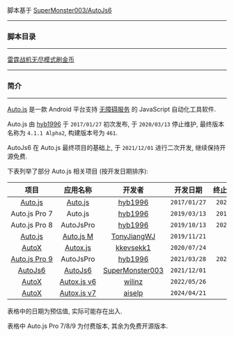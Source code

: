 脚本基于 [SuperMonster003/AutoJs6](https://github.com/SuperMonster003/AutoJs6)

---

### 脚本目录

---

[雷霆战机无尽模式刷金币](./leitingzhanji/)

---

### 简介

---

[Auto.js](https://github.com/hyb1996/Auto.js) 是一款 Android 平台支持 [无障碍服务](https://developer.android.com/guide/topics/ui/accessibility/service?hl=zh-cn) 的 JavaScript 自动化工具软件.

Auto.js 由 [hyb1996](https://github.com/hyb1996) 于 `2017/01/27` 初次发布, 于 `2020/03/13` 停止维护, 最终版本名称为 `4.1.1 Alpha2`, 构建版本号为 `461`.

AutoJs6 在 Auto.js 最终项目的基础上, 于 `2021/12/01` 进行二次开发, 继续保持开源免费.

下表列举了部分 Auto.js 相关项目 (按开发日期排序):

|                         <span style="word-break:keep-all;white-space:nowrap">项目</span>                          |                                                                                     <span style="word-break:keep-all;white-space:nowrap">应用名称</span>                                                                                     |                        <span style="word-break:keep-all;white-space:nowrap">开发者</span>                         |   <span style="word-break:keep-all;white-space:nowrap">开发日期</span>   | <span style="word-break:keep-all;white-space:nowrap">终止开发日期</span> |
| :---------------------------------------------------------------------------------------------------------------: | :------------------------------------------------------------------------------------------------------------------------------------------------------------------------------------------------------------------------------------------: | :---------------------------------------------------------------------------------------------------------------: | :----------------------------------------------------------------------: | :----------------------------------------------------------------------: |
|     <span style="word-break:keep-all;white-space:nowrap">[Auto.js](https://github.com/hyb1996/Auto.js)</span>     |    <span style="word-break:keep-all;white-space:nowrap">[Auto.js](https://github.com/TonyJiangWJ/Auto.js/commit/268ec8895bbfa28fc7715154eb15b1c1eaaefd14#diff-5e01f7d37a66e4ca03deefc205d8e7008661cdd0284a05aaba1858e6b7bf9103R2)</span>     |         <span style="word-break:keep-all;white-space:nowrap">[hyb1996](https://github.com/hyb1996)</span>         | <span style="word-break:keep-all;white-space:nowrap">`2017/01/27`</span> | <span style="word-break:keep-all;white-space:nowrap">`2020/03/13`</span> |
|                     <span style="word-break:keep-all;white-space:nowrap">Auto.js Pro 7</span>                     |                                                                                     <span style="word-break:keep-all;white-space:nowrap">Auto.js</span>                                                                                      |         <span style="word-break:keep-all;white-space:nowrap">[hyb1996](https://github.com/hyb1996)</span>         | <span style="word-break:keep-all;white-space:nowrap">`2019/03/13`</span> | <span style="word-break:keep-all;white-space:nowrap">`2019/07/08`</span> |
|                     <span style="word-break:keep-all;white-space:nowrap">Auto.js Pro 8</span>                     |                                                                                    <span style="word-break:keep-all;white-space:nowrap">AutoJsPro</span>                                                                                     |         <span style="word-break:keep-all;white-space:nowrap">[hyb1996](https://github.com/hyb1996)</span>         | <span style="word-break:keep-all;white-space:nowrap">`2019/10/13`</span> | <span style="word-break:keep-all;white-space:nowrap">`2021/07/24`</span> |
|   <span style="word-break:keep-all;white-space:nowrap">[Auto.js](https://github.com/TonyJiangWJ/Auto.js)</span>   | <span style="word-break:keep-all;white-space:nowrap">[Auto.js&#160;M](https://github.com/TonyJiangWJ/Auto.js/commit/268ec8895bbfa28fc7715154eb15b1c1eaaefd14#diff-5e01f7d37a66e4ca03deefc205d8e7008661cdd0284a05aaba1858e6b7bf9103R2)</span> |     <span style="word-break:keep-all;white-space:nowrap">[TonyJiangWJ](https://github.com/TonyJiangWJ)</span>     | <span style="word-break:keep-all;white-space:nowrap">`2019/11/21`</span> |      <span style="word-break:keep-all;white-space:nowrap">-</span>       |
|      <span style="word-break:keep-all;white-space:nowrap">[AutoX](https://github.com/kkevsekk1/AutoX)</span>      |                 <span style="white-space:pre">[Autox.js](https://github.com/kkevsekk1/AutoX/commit/8143e4ed893d4af05d22aa791b83a962f9959873#diff-5e01f7d37a66e4ca03deefc205d8e7008661cdd0284a05aaba1858e6b7bf9103R2)</span>                  |       <span style="word-break:keep-all;white-space:nowrap">[kkevsekk1](https://github.com/kkevsekk1)</span>       | <span style="word-break:keep-all;white-space:nowrap">`2020/07/24`</span> |      <span style="word-break:keep-all;white-space:nowrap">-</span>       |
|       <span style="word-break:keep-all;white-space:nowrap">[Auto.js Pro 9](https://pro.autojs.org/)</span>        |                                                                                    <span style="word-break:keep-all;white-space:nowrap">AutoJsPro</span>                                                                                     |         <span style="word-break:keep-all;white-space:nowrap">[hyb1996](https://github.com/hyb1996)</span>         | <span style="word-break:keep-all;white-space:nowrap">`2021/03/28`</span> | <span style="word-break:keep-all;white-space:nowrap">`2023/02/09`</span> |
| <span style="word-break:keep-all;white-space:nowrap">[AutoJs6](https://github.com/SuperMonster003/AutoJs6)</span> |  <span style="word-break:keep-all;white-space:nowrap">[AutoJs6](https://github.com/SuperMonster003/AutoJs6/commit/a8ce1b9acb541e9736c33134be3194c3148a15a3#diff-833a46a97033e77558372a2dce103fd6fee29aaaa899f610022a7aece592ee7bR27)</span>  | <span style="word-break:keep-all;white-space:nowrap">[SuperMonster003](https://github.com/SuperMonster003)</span> | <span style="word-break:keep-all;white-space:nowrap">`2021/12/01`</span> |      <span style="word-break:keep-all;white-space:nowrap">-</span>       |
|      <span style="word-break:keep-all;white-space:nowrap">[AutoX](https://github.com/kkevsekk1/AutoX)</span>      |            <span style="white-space:pre">[Autox.js&#160;v6](https://github.com/kkevsekk1/AutoX/commit/8b6776cff8b0fca4be4a52719b7d7d07c0a058f3#diff-51a0b488f963eb0be6c6599bf5df497313877cf5bdff3950807373912ac1cdc9R130)</span>             |          <span style="word-break:keep-all;white-space:nowrap">[wilinz](https://github.com/wilinz)</span>          | <span style="word-break:keep-all;white-space:nowrap">`2022/05/26`</span> |      <span style="word-break:keep-all;white-space:nowrap">-</span>       |
|      <span style="word-break:keep-all;white-space:nowrap">[AutoX](https://github.com/kkevsekk1/AutoX)</span>      |            <span style="white-space:pre">[Autox.js&#160;v7](https://github.com/kkevsekk1/AutoX/commit/484491fd5fe12b8203d0b09c181eb0f471c0ea9f#diff-8cff73265af19c059547b76aca8882cbaa3209291406f52df1dafbbc78e80c46R120)</span>             |          <span style="word-break:keep-all;white-space:nowrap">[aiselp](https://github.com/aiselp)</span>          | <span style="word-break:keep-all;white-space:nowrap">`2024/04/21`</span> |      <span style="word-break:keep-all;white-space:nowrap">-</span>       |

表格中的日期为预估值, 实际可能存在出入.

表格中 Auto.js Pro 7/8/9 为付费版本, 其余为免费开源版本.

